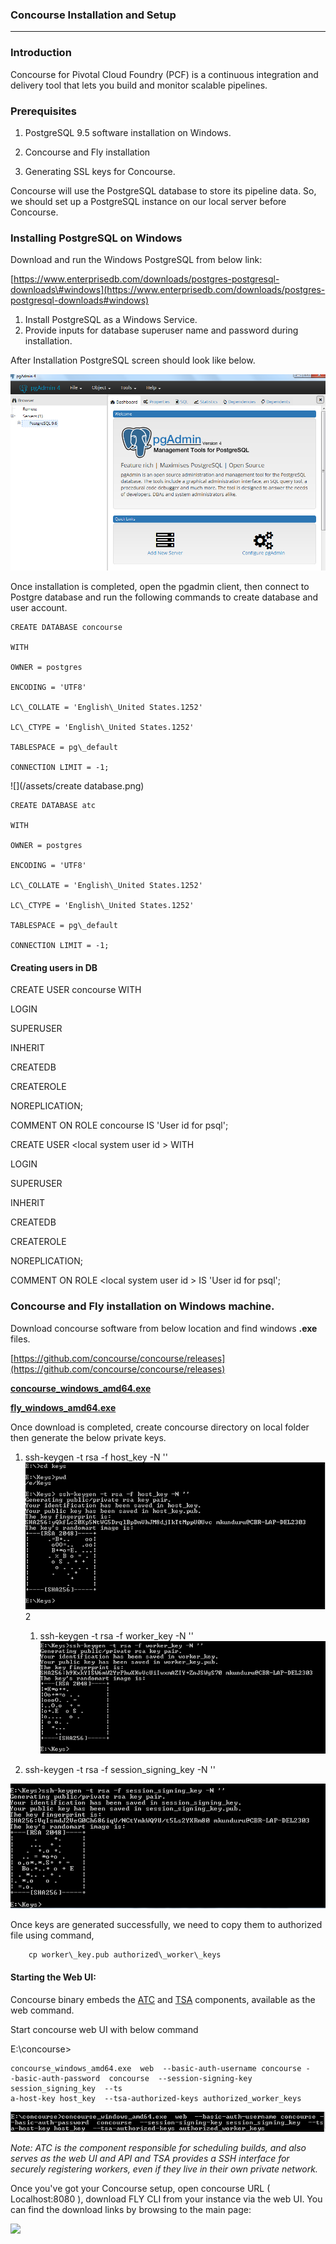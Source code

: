 ### Concourse Installation and Setup

---

### Introduction

Concourse for Pivotal Cloud Foundry \(PCF\) is a continuous integration and delivery tool that lets you build and monitor scalable pipelines.

### Prerequisites

1. PostgreSQL 9.5 software installation on Windows.

2. Concourse and Fly installation

3. Generating SSL keys for Concourse.

Concourse will use the PostgreSQL database to store its pipeline data.  So, we should set up a PostgreSQL instance on our local server before Concourse.

### Installing PostgreSQL on Windows

Download and run the Windows PostgreSQL from below link:

[https://www.enterprisedb.com/downloads/postgres-postgresql-downloads\#windows](https://www.enterprisedb.com/downloads/postgres-postgresql-downloads#windows)

1. Install PostgreSQL as a Windows Service.
2. Provide inputs for database superuser name and password during installation.

After Installation PostgreSQL screen should look like below.

![](/assets/Pgadmin)

Once installation is completed, open the pgadmin client, then connect to Postgre database and run the following commands to create database and user account.

```
CREATE DATABASE concourse

WITH 

OWNER = postgres

ENCODING = 'UTF8'

LC\_COLLATE = 'English\_United States.1252'

LC\_CTYPE = 'English\_United States.1252'

TABLESPACE = pg\_default

CONNECTION LIMIT = -1;
```

![](/assets/create database.png)

```
CREATE DATABASE atc

WITH 

OWNER = postgres

ENCODING = 'UTF8'

LC\_COLLATE = 'English\_United States.1252'

LC\_CTYPE = 'English\_United States.1252'

TABLESPACE = pg\_default

CONNECTION LIMIT = -1;
```

#### **Creating users in DB**

CREATE USER concourse WITH

LOGIN

SUPERUSER

INHERIT

CREATEDB

CREATEROLE

NOREPLICATION;

COMMENT ON ROLE concourse IS 'User id for psql';

CREATE USER &lt;local system user id &gt; WITH

LOGIN

SUPERUSER

INHERIT

CREATEDB

CREATEROLE

NOREPLICATION;

COMMENT ON ROLE &lt;local system user id &gt; IS 'User id for psql';

### Concourse and Fly installation on Windows machine.

Download concourse software from below location and find windows **.exe** files.

[https://github.com/concourse/concourse/releases](https://github.com/concourse/concourse/releases)

[**concourse\_windows\_amd64.exe**](https://github.com/concourse/concourse/releases/download/v3.8.0/concourse_windows_amd64.exe)

[**fly\_windows\_amd64.exe**](https://github.com/concourse/concourse/releases/download/v3.8.0/fly_windows_amd64.exe)

Once download is completed, create concourse directory on local folder then generate the below private keys.

1. ssh-keygen -t rsa -f host\_key -N ''![](/assets/keygen.png)2

   1. ssh-keygen -t rsa -f worker\_key -N ''![](/assets/workerkey.png)

1. ssh-keygen -t rsa -f session\_signing\_key -N ''

![](/assets/sessionkey.png)

Once keys are generated successfully, we need to copy them to authorized file using command,



```
    cp worker\_key.pub authorized\_worker\_keys
```

#### Starting the Web UI:

Concourse binary embeds the [ATC](https://github.com/concourse/atc) and [TSA](https://github.com/concourse/tsa) components, available as the web command.

Start concourse web UI with below command

E:\concourse&gt;

```
concourse_windows_amd64.exe  web  --basic-auth-username concourse -
-basic-auth-password  concourse  --session-signing-key session_signing_key  --ts
a-host-key host_key  --tsa-authorized-keys authorized_worker_keys
```

![](/assets/con_webUI.png)

_Note:  ATC is the component responsible for scheduling builds, and also serves as the web UI and API and TSA provides a SSH interface for securely registering workers, even if they live in their own private network._

Once you've got your Concourse setup, open concourse URL \( Localhost:8080 \), download   FLY CLI from your instance via the web UI.  You can find the download links by browsing to the main page:

![](/assets/Concourse )

